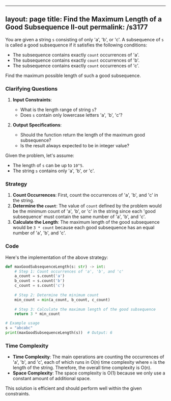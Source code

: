 
---
layout: page
title:  Find the Maximum Length of a Good Subsequence II-out
permalink: /s3177
---

You are given a string `s` consisting of only 'a', 'b', or 'c'. A subsequence of `s` is called a good subsequence if it satisfies the following conditions:
- The subsequence contains exactly `count` occurrences of 'a'.
- The subsequence contains exactly `count` occurrences of 'b'.
- The subsequence contains exactly `count` occurrences of 'c'.

Find the maximum possible length of such a good subsequence.

### Clarifying Questions

1. **Input Constraints**:
   - What is the length range of string `s`?
   - Does `s` contain only lowercase letters 'a', 'b', 'c'?

2. **Output Specifications**:
   - Should the function return the length of the maximum good subsequence?
   - Is the result always expected to be in integer value?

Given the problem, let's assume:
- The length of `s` can be up to `10^5`.
- The string `s` contains only 'a', 'b', or 'c'.

### Strategy

1. **Count Occurrences**: First, count the occurrences of 'a', 'b', and 'c' in the string.
2. **Determine the `count`**: The value of `count` defined by the problem would be the minimum count of 'a', 'b', or 'c' in the string since each 'good subsequence' must contain the same number of 'a', 'b', and 'c'.
3. **Calculate the Length**: The maximum length of the good subsequence would be `3 * count` because each good subsequence has an equal number of 'a', 'b', and 'c'.

### Code

Here's the implementation of the above strategy:

```python
def maxGoodSubsequenceLength(s: str) -> int:
    # Step 1: Count occurrences of 'a', 'b', and 'c'
    a_count = s.count('a')
    b_count = s.count('b')
    c_count = s.count('c')
    
    # Step 2: Determine the minimum count
    min_count = min(a_count, b_count, c_count)
    
    # Step 3: Calculate the maximum length of the good subsequence
    return 3 * min_count

# Example usage
s = "abcabc"
print(maxGoodSubsequenceLength(s))  # Output: 6
```

### Time Complexity

- **Time Complexity**: The main operations are counting the occurrences of 'a', 'b', and 'c', each of which runs in O(n) time complexity where `n` is the length of the string. Therefore, the overall time complexity is O(n).
- **Space Complexity**: The space complexity is O(1) because we only use a constant amount of additional space.

This solution is efficient and should perform well within the given constraints.